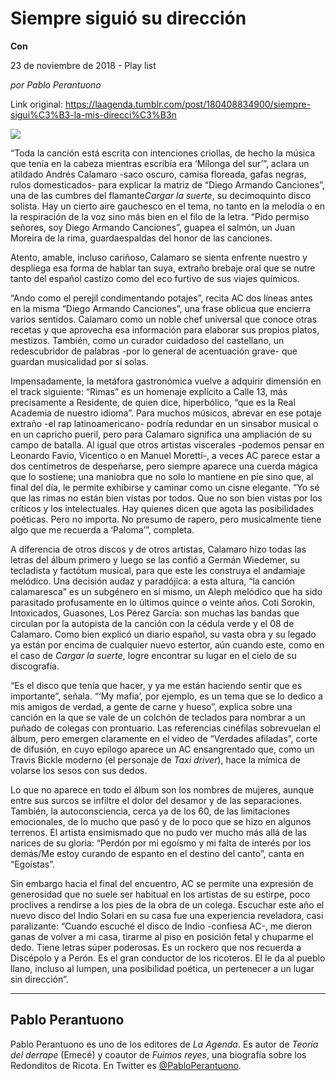 # Siempre siguió su dirección

**Con**

23 de noviembre de 2018 - Play list

_por Pablo Perantuono_

Link original: https://laagenda.tumblr.com/post/180408834900/siempre-sigui%C3%B3-la-mis-direcci%C3%B3n

![](https://64.media.tumblr.com/8fd51353318ec33a464468452716923c/tumblr_inline_pino8rWj8p1t6q87u_500.jpg)



“Toda la canción está escrita con intenciones criollas, de hecho la música que tenía en la cabeza mientras escribía era ‘Milonga del sur’”, aclara un atildado Andrés Calamaro -saco oscuro, camisa floreada, gafas negras, rulos domesticados- para explicar la matriz de “Diego Armando Canciones”, una de las cumbres del flamante*Cargar la suerte*, su decimoquinto disco solista. Hay un cierto aire gauchesco en el tema, no tanto en la melodía o en la respiración de la voz sino más bien en el filo de la letra. “Pido permiso señores, soy Diego Armando Canciones”, guapea el salmón, un Juan Moreira de la rima, guardaespaldas del honor de las canciones. 

Atento, amable, incluso cariñoso, Calamaro se sienta enfrente nuestro y despliega esa forma de hablar tan suya, extraño brebaje oral que se nutre tanto del español castizo como del eco furtivo de sus viajes químicos. 

 “Ando como el perejil condimentando potajes”, recita AC dos líneas antes en la misma “Diego Armando Canciones”, una frase oblicua que encierra varios sentidos. Calamaro como un noble chef universal que conoce otras recetas y que aprovecha esa información para elaborar sus propios platos, mestizos. También, como un curador cuidadoso del castellano, un redescubridor de palabras -por lo general de acentuación grave- que guardan musicalidad por sí solas. 

Impensadamente, la metáfora gastronómica vuelve a adquirir dimensión en el track siguiente: “Rimas” es un homenaje explícito a Calle 13, más precisamente a Residente, de quien dice, hiperbólico, “que es la Real Academia de nuestro idioma”. Para muchos músicos, abrevar en ese potaje extraño -el rap latinoamericano- podría redundar en un sinsabor musical o en un capricho pueril, pero para Calamaro significa una ampliación de su campo de batalla. Al igual que otros artistas viscerales -podemos pensar en Leonardo Favio, Vicentico o en Manuel Moretti-, a veces AC parece estar a dos centímetros de despeñarse, pero siempre aparece una cuerda mágica que lo sostiene; una maniobra que no solo lo mantiene en pie sino que, al final del día, le permite exhibirse y caminar como un cisne elegante. “Yo sé que las rimas no están bien vistas por todos. Que no son bien vistas por los críticos y los intelectuales. Hay quienes dicen que agota las posibilidades poéticas. Pero no importa. No presumo de rapero, pero musicalmente tiene algo que me recuerda a ‘Paloma’”, completa. 

A diferencia de otros discos y de otros artistas, Calamaro hizo todas las letras del álbum primero y luego se las confió a Germán Wiedemer, su tecladista y factótum musical, para que este les construya el andamiaje melódico. Una decisión audaz y paradójica: a esta altura, “la canción calamaresca” es un subgénero en sí mismo, un Aleph melódico que ha sido parasitado profusamente en lo últimos quince o veinte años. Coti Sorokin, Intoxicados, Guasones, Los Pérez García: son muchas las bandas que circulan por la autopista de la canción con la cédula verde y el 08 de Calamaro. Como bien explicó un diario español, su vasta obra y su legado ya están por encima de cualquier nuevo estertor, aún cuando este, como en el caso de *Cargar la suerte*, logre encontrar su lugar en el cielo de su discografía.  




“Es el disco que tenía que hacer, y ya me están haciendo sentir que es importante”, señala. “‘My mafia’, por ejemplo, es un tema que se lo dedico a mis amigos de verdad, a gente de carne y hueso”, explica sobre una canción en la que se vale de un colchón de teclados para nombrar a un puñado de colegas con prontuario. Las referencias cinéfilas sobrevuelan el álbum, pero emergen claramente en el video de “Verdades afiladas”, corte de difusión, en cuyo epílogo aparece un AC ensangrentado que, como un Travis Bickle moderno (el personaje de *Taxi driver*), hace la mímica de volarse los sesos con sus dedos. 

 
Lo que no aparece en todo el álbum son los nombres de mujeres, aunque entre sus surcos se infiltre el dolor del desamor y de las separaciones. También, la autoconsciencia, cerca ya de los 60, de las limitaciones emocionales, de lo mucho que pasó y de lo poco que se hizo en algunos terrenos. El artista ensimismado que no pudo ver mucho más allá de las narices de su gloria: “Perdón por mi egoísmo y mi falta de interés por los demás/Me estoy curando de espanto en el destino del canto”, canta en “Egoístas”. 

Sin embargo hacia el final del encuentro, AC se permite una expresión de generosidad que no suele ser habitual en los artistas de su estirpe, poco proclives a rendirse a los pies de la obra de un colega. Escuchar este año el nuevo disco del Indio Solari en su casa fue una experiencia reveladora, casi paralizante: “Cuando escuché el disco de Indio -confiesa AC-, me dieron ganas de volver a mi casa, tirarme al piso en posición fetal y chuparme el dedo. Tiene letras súper poderosas. Es un rockero que nos recuerda a Discépolo y a Perón. Es el gran conductor de los ricoteros. El le da al pueblo llano, incluso al lumpen, una posibilidad poética, un pertenecer a un lugar sin dirección”. 



---

 Pablo Perantuono
-----------------

 Pablo Perantuono es uno de los editores de *La Agenda*. Es autor de *Teoría del derrape* (Emecé) y coautor de *Fuimos reyes*, una biografía sobre los Redonditos de Ricota. En Twitter es [@PabloPerantuono](https://twitter.com/PabloPerantuono). 

